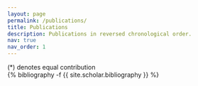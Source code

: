 ```yaml
---
layout: page
permalink: /publications/
title: Publications
description: Publications in reversed chronological order.
nav: true
nav_order: 1
---
```

<!-- _pages/publications.md -->
<div class="publications">

<div>(*) denotes equal contribution</div>
{% bibliography -f {{ site.scholar.bibliography }} %}

</div>

